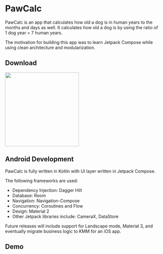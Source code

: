 # PawCalc

PawCalc is an app that calculates how old a dog is in human years to the months and days as well.
It calculates how old a dog is by using the ratio of 1 dog year = 7 human years.

The motivation for building this app was to learn Jetpack Compose while using clean architecture and modularization.

## Download

<a href="https://play.google.com/store/apps/details?id=com.sidgowda.pawcalc" target="_blank">
<img src="https://play.google.com/intl/en_gb/badges/static/images/badges/en_badge_web_generic.png" width=240 />
</a>

## Android Development
PawCalc is fully written in Kotlin with UI layer written in Jetpack Compose.

The following frameworks are used: 
- Dependency Injection: Dagger Hilt
- Database: Room
- Navigation: Navigation-Compose
- Concurrency: Coroutines and Flow
- Design: Material 2
- Other Jetpack libraries include: CameraX, DataStore

Future releases will include support for Landscape mode, Material 3, and eventually migrate business logic to KMM for an iOS app.

## Demo


